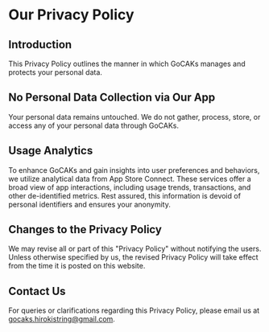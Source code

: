 # Our Privacy Policy

## Introduction

This Privacy Policy outlines the manner in which GoCAKs manages and protects your personal data.

## No Personal Data Collection via Our App

Your personal data remains untouched. We do not gather, process, store, or access any of your personal data through GoCAKs.

## Usage Analytics

To enhance GoCAKs and gain insights into user preferences and behaviors, we utilize analytical data from App Store Connect. These services offer a broad view of app interactions, including usage trends, transactions, and other de-identified metrics. Rest assured, this information is devoid of personal identifiers and ensures your anonymity.

## Changes to the Privacy Policy

We may revise all or part of this "Privacy Policy" without notifying the users. Unless otherwise specified by us, the revised Privacy Policy will take effect from the time it is posted on this website.

## Contact Us

For queries or clarifications regarding this Privacy Policy, please email us at gocaks.hirokistring@gmail.com.
